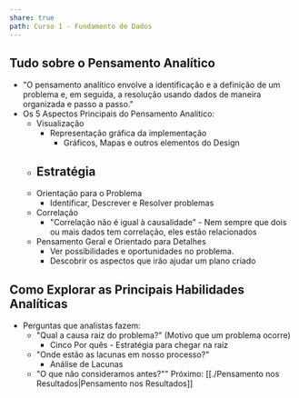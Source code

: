 ```yaml
---
share: true
path: Curso 1 - Fundamento de Dados
---
```

## Tudo sobre o Pensamento Analítico
- "O pensamento analítico envolve a identificação e a definição de um problema e, em seguida, a resolução usando dados de maneira organizada e passo a passo."
- Os 5 Aspectos Principais do Pensamento Analítico:
	- Visualização
		- Representação gráfica da implementação
			- Gráficos, Mapas e outros elementos do Design
	- Estratégia
		- 
	- Orientação para o Problema
		- Identificar, Descrever e Resolver problemas
	- Correlação
		- "Correlação não é igual à causalidade" - Nem sempre que dois ou mais dados tem correlação, eles estão relacionados
	- Pensamento Geral e Orientado para Detalhes
		- Ver possibilidades e oportunidades no problema. 
		- Descobrir os aspectos que irão ajudar um plano criado

## Como Explorar as Principais Habilidades Analíticas
- Perguntas que analistas fazem:
	- "Qual a causa raiz do problema?" (Motivo que um problema ocorre)
		- Cinco Por quês - Estratégia para chegar na raiz
	- "Onde estão as lacunas em nosso processo?"
		- Análise de Lacunas
	- "O que não consideramos antes?""
Próximo: [[./Pensamento nos Resultados|Pensamento nos Resultados]]
